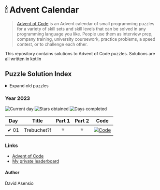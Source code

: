 # 🕯 Advent Calendar

> [Advent of Code](https://adventofcode.com/2023/about) is an Advent calendar of small programming puzzles for a variety
> of skill sets and skill levels that can be solved in any programming language you like. People use them as interview
> prep, company training, university coursework, practice problems, a speed contest, or to challenge each other.

This repository contains solutions to Advent of Code puzzles. Solutions are all written in kotlin

## Puzzle Solution Index

<details> 
<summary>Expand old puzzles</summary>

#### Advent Calendar 2022
- [README](./README_2022.md) / [My private leaderboard](https://adventofcode.com/2022/leaderboard/private/view/33306)

</details>

### Year 2023

![Current day](https://img.shields.io/badge/Day-10-blue)
![Stars obtained](https://img.shields.io/badge/Stars%20Obtained%20⭐-19-yellow)
![Days completed](https://img.shields.io/badge/Days%20Completed-10-green)

| Day  | Title                   | Part 1 | Part 2 | Code                                         |
|------|-------------------------|:------:|:------:|----------------------------------------------|
| ✔ 01 | Trebuchet?!        |   ⭐    |   ⭐    | [![Code]](src/main/kotlin/days2023/Day01.kt) |

### Links

- [Advent of Code](https://adventofcode.com/)
- [My private leaderboard](https://adventofcode.com/2023/leaderboard/private/view/33306)


#### Author

David Asensio

[//]: # (Document links)

[Code]: <https://img.shields.io/badge/Code-grey?style=for-the-badge&logo=Kotlin>
                                                                                        
